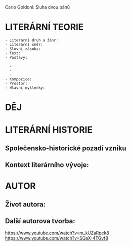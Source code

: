 Carlo Goldoni: Sluha dvou pánů

# LITERÁRNÍ TEORIE

    - Literární druh a žánr: 
    - Literární směr: 
    - Slovní zásoba: 
    - Text: 
    - Postavy:
      - 
      -
      -
      -
    - Kompozice: 
    - Prostor: 
    - Hlavní myšlenky:

# DĚJ


# LITERÁRNÍ HISTORIE

## Společensko-historické pozadí vzniku

    


## Kontext literárního vývoje:


# AUTOR

## Život autora:


## Další autorova tvorba:

https://www.youtube.com/watch?v=m_kUZaRpck8
https://www.youtube.com/watch?v=SQaX-4TGvf8